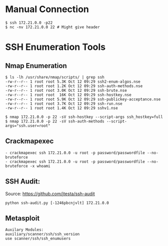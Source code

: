 # Manual Connection

```
$ ssh 172.21.0.0 -p22
$ nc -nv 172.21.0.0 22 # Might give header
```

# SSH Enumeration Tools

## Nmap Enumeration
```
$ ls -lh /usr/share/nmap/scripts/ | grep ssh
-rw-r--r-- 1 root root 5.3K Oct 12 09:29 ssh2-enum-algos.nse
-rw-r--r-- 1 root root 1.2K Oct 12 09:29 ssh-auth-methods.nse
-rw-r--r-- 1 root root 3.0K Oct 12 09:29 ssh-brute.nse
-rw-r--r-- 1 root root  16K Oct 12 09:29 ssh-hostkey.nse
-rw-r--r-- 1 root root 5.9K Oct 12 09:29 ssh-publickey-acceptance.nse
-rw-r--r-- 1 root root 3.7K Oct 12 09:29 ssh-run.nse
-rw-r--r-- 1 root root 1.4K Oct 12 09:29 sshv1.nse

$ nmap 172.21.0.0 -p 22 -sV ssh-hostkey --script-args ssh_hostkey=full
$ nmap 172.21.0.0 -p 22 -sV ssh-auth-methods --script-args="ssh.user=root"
```

## Crackmapexec

```
- crackmapexec ssh 172.21.0.0 -u root -p password/passwordfile --no-bruteforce
- crackmapexec ssh 172.21.0.0 -u root -p password/passwordfile --no-bruteforce -x whoami
```

## SSH Audit: 
Source: https://github.com/jtesta/ssh-audit

```
python ssh-audit.py [-1246pbcnjvlt] 172.21.0.0
```

## Metasploit
```
Auxilary Modules:
auxiliary/scanner/ssh/ssh_version
use scanner/ssh/ssh_enumusers
```
